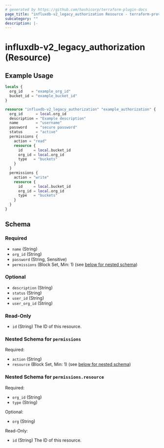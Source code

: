 ```yaml
---
# generated by https://github.com/hashicorp/terraform-plugin-docs
page_title: "influxdb-v2_legacy_authorization Resource - terraform-provider-influxdb-v2"
subcategory: ""
description: |-
---
```


# influxdb-v2_legacy_authorization (Resource)

## Example Usage

```terraform
locals {
  org_id    = "example_org_id"
  bucket_id = "example_bucket_id"
}

resource "influxdb-v2_legacy_authorization" "example_authorization" {
  org_id      = local.org_id
  description = "Example description"
  name        = "username"
  password    = "secure password"
  status      = "active"
  permissions {
    action = "read"
    resource {
      id     = local.bucket_id
      org_id = local.org_id
      type   = "buckets"
    }
  }
  permissions {
    action = "write"
    resource {
      id     = local.bucket_id
      org_id = local.org_id
      type   = "buckets"
    }
  }
}
```

<!-- schema generated by tfplugindocs -->

## Schema

### Required

- `name` (String)
- `org_id` (String)
- `password` (String, Sensitive)
- `permissions` (Block Set, Min: 1) (see [below for nested schema](#nestedblock--permissions))

### Optional

- `description` (String)
- `status` (String)
- `user_id` (String)
- `user_org_id` (String)

### Read-Only

- `id` (String) The ID of this resource.

<a id="nestedblock--permissions"></a>

### Nested Schema for `permissions`

Required:

- `action` (String)
- `resource` (Block Set, Min: 1) (see [below for nested schema](#nestedblock--permissions--resource))

<a id="nestedblock--permissions--resource"></a>

### Nested Schema for `permissions.resource`

Required:

- `org_id` (String)
- `type` (String)

Optional:

- `org` (String)

Read-Only:

- `id` (String) The ID of this resource.
